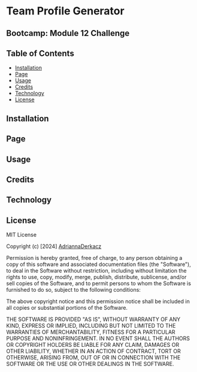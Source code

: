 # Team Profile Generator
## Bootcamp: Module 12 Challenge


## Table of Contents
- [Installation](#installation)
- [Page](#page)
- [Usage](#usage)
- [Credits](#credits)
- [Technology](#technology)
- [License](#license)

## Installation


## Page


## Usage


## Credits


## Technology


## License
MIT License

Copyright (c) [2024] [AdriannaDerkacz](https://github.com/adriannaderkacz)

Permission is hereby granted, free of charge, to any person obtaining a copy
of this software and associated documentation files (the "Software"), to deal in the Software without restriction, including without limitation the rights to use, copy, modify, merge, publish, distribute, sublicense, and/or sell copies of the Software, and to permit persons to whom the Software is
furnished to do so, subject to the following conditions:

The above copyright notice and this permission notice shall be included in all copies or substantial portions of the Software.

THE SOFTWARE IS PROVIDED "AS IS", WITHOUT WARRANTY OF ANY KIND, EXPRESS OR
IMPLIED, INCLUDING BUT NOT LIMITED TO THE WARRANTIES OF MERCHANTABILITY,
FITNESS FOR A PARTICULAR PURPOSE AND NONINFRINGEMENT. IN NO EVENT SHALL THE
AUTHORS OR COPYRIGHT HOLDERS BE LIABLE FOR ANY CLAIM, DAMAGES OR OTHER
LIABILITY, WHETHER IN AN ACTION OF CONTRACT, TORT OR OTHERWISE, ARISING FROM, OUT OF OR IN CONNECTION WITH THE SOFTWARE OR THE USE OR OTHER DEALINGS IN THE SOFTWARE.
